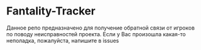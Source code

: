 # Fantality-Tracker
Данное репо предназначено для получение обратной связи от игроков по поводу неисправностей проекта. Если у Вас произошла какая-то неполадка, пожалуйста, напишите в issues

